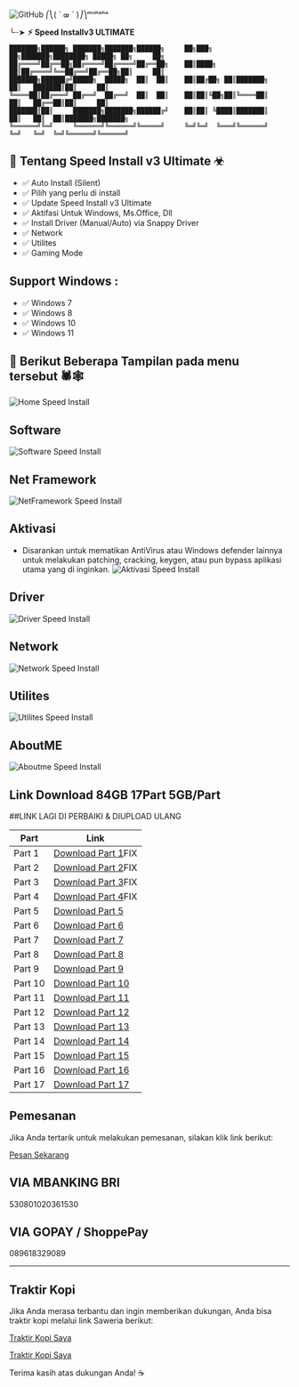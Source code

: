 ![GitHub](https://img.shields.io/badge/GitHub-Batch_File_Scripting-blue?style=for-the-badge&logo=github)
⎛⎝( ` ᢍ ´ )⎠⎞ᵐᵘʰᵃʰᵃ

╰┈➤ **⚡︎ Speed Installv3 ULTIMATE**  

    
    ███████╗██████╗ ███████╗███████╗██████╗     ██╗███╗   ██╗███████╗████████╗ █████╗ ██╗     ██╗     
    ██╔════╝██╔══██╗██╔════╝██╔════╝██╔══██╗    ██║████╗  ██║██╔════╝╚══██╔══╝██╔══██╗██║     ██║     
    ███████╗██████╔╝█████╗  █████╗  ██║  ██║    ██║██╔██╗ ██║███████╗   ██║   ███████║██║     ██║     
    ╚════██║██╔═══╝ ██╔══╝  ██╔══╝  ██║  ██║    ██║██║╚██╗██║╚════██║   ██║   ██╔══██║██║     ██║     
    ███████║██║     ███████╗███████╗██████╔╝    ██║██║ ╚████║███████║   ██║   ██║  ██║███████╗███████╗
    ╚══════╝╚═╝     ╚══════╝╚══════╝╚═════╝     ╚═╝╚═╝  ╚═══╝╚══════╝   ╚═╝   ╚═╝  ╚═╝╚══════╝╚══════╝
    
 ## 👾 Tentang Speed Install v3 Ultimate ☣︎
- ✅ Auto Install (Silent)
- ✅ Pilih yang perlu di install
- ✅ Update Speed Install v3 Ultimate
- ✅ Aktifasi Untuk Windows, Ms.Office, Dll
- ✅ Install Driver (Manual/Auto) via Snappy Driver
- ✅ Network
- ✅ Utilites
- ✅ Gaming Mode

## Support Windows :
- ✅ Windows 7
- ✅ Windows 8
- ✅ Windows 10
- ✅ Windows 11

## 📜 Berikut Beberapa Tampilan pada menu tersebut 🕷🕸️
![Home Speed Install](./capture/home.png)

## Software
![Software Speed Install](./capture/software.png)

## Net Framework
![NetFramework Speed Install](./capture/netframework.png)

## Aktivasi
- Disarankan untuk mematikan AntiVirus atau Windows defender lainnya untuk melakukan patching, cracking, keygen, atau pun bypass aplikasi utama yang di inginkan.
![Aktivasi Speed Install](./capture/aktivasi.png)

## Driver
![Driver Speed Install](./capture/driver.png)

## Network
![Network Speed Install](./capture/network.png)

## Utilites
![Utilites Speed Install](./capture/utilites.png)

## AboutME
![Aboutme Speed Install](./capture/aboutme.png)


## Link Download 84GB 17Part 5GB/Part
##LINK LAGI DI PERBAIKI & DIUPLOAD ULANG

| Part | Link |
|------|------|
| Part 1 | [Download Part 1](https://qiwi.gg/file/vXPF4859-speedinstallv3)FIX |
| Part 2 | [Download Part 2](https://qiwi.gg/file/8MSV4303-speedinstallv3)FIX |
| Part 3 | [Download Part 3](https://qiwi.gg/file/8hNi2401-speedinstallv3)FIX |
| Part 4 | [Download Part 4](https://qiwi.gg/file/fB6t8292-speedinstallv3)FIX |
| Part 5 | [Download Part 5](https://qiwi.gg/file/d1V18455-speedinstallv3) |
| Part 6 | [Download Part 6](https://qiwi.gg/file/gRwx0174-speedinstallv3) |
| Part 7 | [Download Part 7](https://qiwi.gg/file/tQff9256-speedinstallv3) |
| Part 8 | [Download Part 8](https://qiwi.gg/file/oaYi5833-speedinstallv3) |
| Part 9 | [Download Part 9](https://qiwi.gg/file/ujfr3292-speedinstallv3) |
| Part 10 | [Download Part 10](https://qiwi.gg/file/dDbD0668-speedinstallv3) |
| Part 11 | [Download Part 11](https://qiwi.gg/file/65RH7034-speedinstallv3) |
| Part 12 | [Download Part 12](https://qiwi.gg/file/9XzL6842-speedinstallv3) |
| Part 13 | [Download Part 13](https://qiwi.gg/file/dwmg9388-speedinstallv3) |
| Part 14 | [Download Part 14](https://qiwi.gg/file/hzWi3947-speedinstallv3) |
| Part 15 | [Download Part 15](https://qiwi.gg/file/2HYz8091-speedinstallv3) |
| Part 16 | [Download Part 16](https://qiwi.gg/file/dqHh9379-speedinstallv3) |
| Part 17 | [Download Part 17](https://qiwi.gg/file/ejbg1617-speedinstallv3) |



## Pemesanan

Jika Anda tertarik untuk melakukan pemesanan, silakan klik link berikut:

[Pesan Sekarang](https://andrew-exe.blogspot.com/2024/09/speed-install-v3.html)

## VIA MBANKING BRI

530801020361530

## VIA GOPAY / ShoppePay

089618329089

_____________________________________

## Traktir Kopi

Jika Anda merasa terbantu dan ingin memberikan dukungan, Anda bisa traktir kopi melalui link Saweria berikut:

[Traktir Kopi Saya](https://saweria.co/andrewsianturi)

[Traktir Kopi Saya](https://saweria.co/speedinstall)

Terima kasih atas dukungan Anda! ☕
